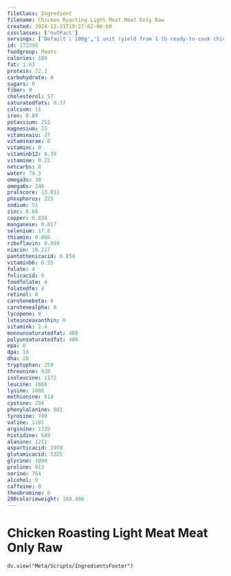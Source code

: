 ```yaml
---
fileClass: Ingredient
filename: Chicken Roasting Light Meat Meat Only Raw
created: 2024-12-21T19:27:02-06:00
cssclasses: ['nutFact']
servings: ['Default | 100g','1 unit (yield from 1 lb ready-to-cook chicken) | 99','1/2 chicken, bone and skin removed | 220']
id: 172398
foodgroup: Meats
calories: 109
fat: 1.63
protein: 22.2
carbohydrate: 0
sugars: 0
fiber: 0
cholesterol: 57
saturatedfats: 0.37
calcium: 11
iron: 0.89
potassium: 252
magnesium: 25
vitaminaiu: 27
vitaminarae: 8
vitaminc: 0
vitaminb12: 0.39
vitamine: 0.22
netcarbs: 0
water: 74.3
omega3s: 30
omega6s: 240
pralscore: 13.011
phosphorus: 223
sodium: 51
zinc: 0.66
copper: 0.038
manganese: 0.017
selenium: 17.8
thiamin: 0.066
riboflavin: 0.089
niacin: 10.217
pantothenicacid: 0.854
vitaminb6: 0.55
folate: 4
folicacid: 0
foodfolate: 4
folatedfe: 4
retinol: 8
carotenebeta: 0
carotenealpha: 0
lycopene: 0
luteinzeaxanthin: 0
vitamink: 2.4
monounsaturatedfat: 480
polyunsaturatedfat: 400
epa: 0
dpa: 10
dha: 20
tryptophan: 259
threonine: 938
isoleucine: 1172
leucine: 1666
lysine: 1886
methionine: 614
cystine: 284
phenylalanine: 881
tyrosine: 749
valine: 1101
arginine: 1339
histidine: 689
alanine: 1211
asparticacid: 1978
glutamicacid: 3325
glycine: 1090
proline: 913
serine: 764
alcohol: 0
caffeine: 0
theobromine: 0
200calorieweight: 183.486
---
```


# Chicken Roasting Light Meat Meat Only Raw

```dataviewjs
dv.view("Meta/Scripts/IngredientsFooter")
```
